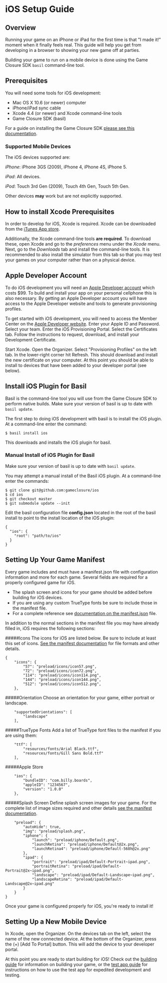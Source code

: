 # iOS Setup Guide

## Overview

Running your game on an iPhone or iPad for the first time is that \"I made it!\" moment when it finally feels real.  This guide will help you get from developing in a browser to showing your new game off at parties.

Building your game to run on a mobile device is done using the Game Closure SDK `basil` command-line tool.  

## Prerequisites

You will need some tools for iOS development:

+ Mac OS X 10.6 (or newer) computer
+ iPhone/iPad sync cable
+ Xcode 4.4 (or newer) and Xcode command-line tools
+ Game Closure SDK (basil)

For a guide on installing the Game Closure SDK [please see this documentation](../guide/quick-start.html).

### Supported Mobile Devices

The iOS devices supported are:

_iPhone_: iPhone 3GS (2009), iPhone 4, iPhone 4S, iPhone 5.

_iPad_: All devices.

_iPod_: Touch 3rd Gen (2009), Touch 4th Gen, Touch 5th Gen.

Other devices **may** work but are not explicitly supported.

## How to install Xcode Prerequisites

In order to develop for iOS, Xcode is required.  Xcode can be downloaded from the [iTunes App store](https://itunes.apple.com/us/app/xcode/id497799835?mt=12).

Additionally, the Xcode command-line tools **are required**.  To download these, open Xcode and go to the *preferences* menu under the *Xcode* menu.  Next, go to the *Downloads* tab and install the command-line tools.  It is recommended to also install the simulator from this tab so that you may test your games on your computer rather than on a physical device.

## Apple Developer Account

To do iOS development you will need an [Apple Developer account](https://developer.apple.com/programs/register/) which costs $99.  To build and install your app on your personal cellphone this is also necessary.  By getting an Apple Developer account you will have access to the Apple Developer website and tools to generate provisioning profiles.

To get started with iOS development, you will need to access the Member Center on the  [Apple Developer website](developer.apple.com).  Enter your Apple ID and Password.  Select your team.  Enter the iOS Provisioning Portal.  Select the Certificates tab.  Follow the instructions to request, download, and install your Development Certificate.

Start Xcode.  Open the Organizer.  Select "Provisioning Profiles" on the left tab.  In the lower-right corner hit Refresh.  This should download and install the new certificate on your computer.  At this point you should be able to install to devices that have been added to your developer portal (see below).

## Install iOS Plugin for Basil

Basil is the command-line tool you will use from the Game Closure SDK to perform native builds.  Make sure your version of basil is up to date with `basil update`.

The first step to doing iOS development with basil is to install the iOS plugin.  At a command-line enter the command:

~~~
$ basil install ios
~~~

This downloads and installs the iOS plugin for basil.

### Manual Install of iOS Plugin for Basil

Make sure your version of basil is up to date with `basil update`.

You may attempt a manual install of the Basil iOS plugin.  At a command-line enter the commands:

~~~
$ git clone git@github.com:gameclosure/ios
$ cd ios
$ git checkout master
$ git submodule update --init
~~~

Edit the basil configuration file **config.json** located in the root of the basil install to point to the install location of the iOS plugin:

~~~
{
  "ios": {
    "root": "path/to/ios"
  }
}
~~~

## Setting Up Your Game Manifest

Every game includes and must have a manifest.json file with configuration information and more for each game. Several fields are required for a properly configured game for iOS.  
  
- The splash screen and icons for your game should be added before building for iOS devices.  
- If you are using any custom TrueType fonts be sure to include those in the manifest file.  
- For a complete reference see [documentation on the manifest.json](../guide/manifest.html) file.

In addition to the normal sections in the manifest file you may have already filled in, iOS requires the following sections:
  
#####Icons
The icons for iOS are listed below.  Be sure to include at least this set of icons.  [See the manifest documentation](../guide/manifest.html) for file formats and other details.

~~~
{
	"icons": {
		"57": "preload/icons/icon57.png",
		"72": "preload/icons/icon72.png",
		"114": "preload/icons/icon114.png",
		"144": "preload/icons/icon144.png",
		"512": "preload/icons/icon512.png",
	},
~~~
  
#####Orientation
Choose an orientation for your game, either portrait or landscape. 

~~~
	"supportedOrientations": [
		"landscape"
	],
~~~

#####TrueType Fonts
Add a list of TrueType font files to the manifest if you are using them:

~~~
	"ttf": [
		"resources/fonts/Arial Black.ttf",
		"resources/fonts/Gill Sans Bold.ttf"
	],
~~~

#####Apple Store

~~~
	"ios": {
		"bundleID": "com.billy.boards",
		"appleID": "1234567",
		"version": "1.0.0"
	},
~~~

#####Splash Screen
Define splash screen images for your game.  For the complete list of image sizes required and other details [see the manifest documentation](../guide/manifest.html).

~~~
	"preload": {
		"autoHide": true,
		"img": "preload/splash.png",
		"iphone": {
			"launch": "preload/iphone/Default.png",
			"launchRetina": "preload/iphone/Default@2x.png",
			"launchRetina4": "preload/iphone/Default-568h@2x.png"
		},
		"ipad": {
			"portrait": "preload/ipad/Default-Portrait~ipad.png",
			"portraitRetina": "preload/ipad/Default-Portrait@2x~ipad.png",
			"landscape": "preload/ipad/Default-Landscape~ipad.png",
			"landscapeRetina": "preload/ipad/Default-Landscape@2x~ipad.png"
		}
	}
}
~~~

Once your game is configured properly for iOS, you're ready to install it!

## Setting Up a New Mobile Device

In Xcode, open the Organizer.  On the devices tab on the left, select the name of the new connected device.  At the bottom of the Organizer, press the (+) [Add To Portal] button.  This will add the device to your developer portal.

At this point you are ready to start building for iOS!  Check out the [building guide](./ios-build.html) for information on building your game, or the [test app guide](./ios-test-app.html) for instructions on how to use the test app for expedited development and testing.
